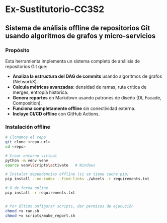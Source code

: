 # Ex-Sustitutorio-CC3S2

## Sistema de análisis offline de repositorios Git usando algoritmos de grafos y micro-servicios

### Propósito

Esta herramienta implementa un sistema completo de análisis de repositorios Git que:

- **Analiza la estructura del DAG de commits** usando algoritmos de grafos (NetworkX).
- **Calcula métricas avanzadas**: densidad de ramas, ruta crítica de merges, entropía histórica.
- **Genera reportes** en Markdown usando patrones de diseño (DI, Facade, Composition).
- **Funciona completamente offline** sin conectividad externa.
- **Incluye CI/CD offline** con GitHub Actions.

### Instalación offline 

```bash
# Clonamos el repo
git clone <repo-url>
cd <repo>

# Crear entorno virtual
python -m venv venv
source venv\Scripts\activate   # Windows

# Instalar dependencias offline (si se tiene cache pip)
pip install --no-index --find-links ./wheels -r requirements.txt

# O de forma online
pip install -r requirements.txt


# Por último onfigurar scripts, dar permisos de ejecución
chmod +x run.sh
chmod +x scripts/make_report.sh
```




